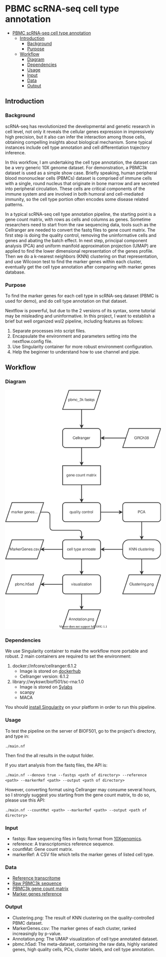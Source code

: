 # PBMC scRNA-seq cell type annotation

- [PBMC scRNA-seq cell type annotation](#pbmc-scrna-seq-cell-type-annotation)
  - [Introduction](#introduction)
    - [Background](#background)
    - [Purpose](#purpose)
  - [Workflow](#workflow)
    - [Diagram](#diagram)
    - [Dependencies](#dependencies)
    - [Usage](#usage)
    - [Input](#input)
    - [Data](#data)
    - [Output](#output)

## Introduction
### Background
scRNA-seq has revolutionized the developmental and genetic research in cell level, not only it reveals the cellular genes expression in impressively high precision, but it also can infer the interaction among those cells, obtaining compelling insights about biological mechanism. Some typical instances include cell type annotation and cell differentiation trajectory inference.

In this workflow, I am undertaking the cell type annotation, the dataset can be a very generic 10X genome dataset. For demonstration, a PBMC3k dataset is used as a simple show case. Briefly speaking, human peripheral blood mononuclear cells (PBMCs) dataset is comprised of immune cells with a single, round nucleus that originate in bone marrow and are secreted into peripheral circulation. These cells are critical components of the immune system and are involved in both humoral and cell-mediated immunity, so the cell type portion often encodes some disease related patterns.

In a typical scRNA-seq cell type annotation pipeline, the starting point is a gene count matrix, with rows as cells and columns as genes. Sometime researchers need to start from the raw sequencing data, tools such as the Cellranger are needed to convert the fastq files to gene count matrix.
The first step is doing the quality control, removing the uninformative cells and genes and abating the batch effect. In next step, principal component analysis (PCA) and uniform manifold approximation projection (UMAP) are applied to find the lower dimensional representation of the genes profile. Then we do a k-nearest neighbors (KNN) clustering on that representation, and use Wilcoxon test to find the marker genes within each cluster, eventually get the cell type annotation after comparing with marker genes database.

### Purpose
To find the marker genes for each cell type in scRNA-seq dataset (PBMC is used for demo), and do cell type annotation on that dataset.

Nextflow is powerful, but due to the 2 versions of its syntax, some tutorial may be misleading and uninformative. In this project, I want to establish a brief but well organized wsl2 pipeline, including features as follows:
1. Separate processes into script files.
2. Encapsulate the environment and parameters setting into the nextflow.config file.
3. Use Singularity container for more robust environment configuration.
4. Help the beginner to understand how to use channel and pipe.
## Workflow
### Diagram
<p align="center">
  <img src="workflow.drawio.svg" alt="workflow diagram"/>
</p>

### Dependencies
We use Singularity container to make the workflow more portable and robust. 2 main containers are required to set the environment:
1. docker://nfcore/cellranger:6.1.2
    * Image is stored on [dockerhub](https://hub.docker.com/r/nfcore/cellranger/tags)
    * Cellranger version: 6.1.2
2. library://wykswr/biof501/sc-rna:1.0
    * Image is stored on [Sylabs](https://cloud.sylabs.io/library/wykswr/biof501/sc-rna)
    * scanpy
    * MACA

You should [install Singularity](https://docs.sylabs.io/guides/3.0/user-guide/installation.html) on your platform in order to run this pipeline.
### Usage
To test the pipeline on the server of BIOF501, go to the project's directory, and type in:

`./main.nf`

Then find the all results in the output folder.

If you start analysis from the fastq files, the API is:

`./main.nf --denovo true --fastqs <path of directory> --reference <path> --markerRef <path> --output <path of directory>`

However, converting format using Cellranger may consume several hours, so I strongly suggest you starting from the gene count matrix, to do so, please use this API:

`./main.nf --countMat <path> --markerRef <path> --output <path of directory>`
### Input
* fastqs: Raw sequencing files in fastq format from [10Xgenomics](https://www.10xgenomics.com).
* reference: A transcriptomics reference sequence.
* countMat: Gene count matrix.
* markerRef: A CSV file which tells the marker genes of listed cell type.
### Data
* [Reference transcritome](https://www.ncbi.nlm.nih.gov/assembly/GCF_000001405.40)
* [Raw PBMC3k sequence](https://www.10xgenomics.com/resources/datasets/pbmc-from-a-healthy-donor-granulocytes-removed-through-cell-sorting-3-k-1-standard-2-0-0)
* [PBMC3k gene count matrix](https://scanpy-tutorials.readthedocs.io/en/latest/pbmc3k.html)
* [Marker genes reference](https://github.com/ImXman/MACA/blob/master/MarkerDatabase/human_pbmc_oetjen_markers.csv)
### Output
* Clustering.png: The result of KNN clustering on the quality-controlled PBMC dataset.
* MarkerGenes.csv: The marker genes of each cluster, ranked increasingly by p-value.
* Annotation.png: The UMAP visualization of cell type annotated dataset.
* pbmc.h5ad: The meta-dataset, containing the raw data, highly variated genes, high quality cells, PCs, cluster labels, and cell type annotation.
